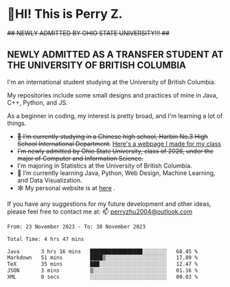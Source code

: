 # 🌄HI! This is Perry Z. <br> #
<s>## NEWLY ADMITTED BY OHIO STATE UNIVERSITY!!! ##</s>
## NEWLY ADMITTED AS A TRANSFER STUDENT AT THE UNIVERSITY OF BRITISH COLUMBIA ##
I'm an international student studying at the University of British Columbia. <br>

My repositories include some small designs and practices of mine in Java, C++, Python, and JS. <br>

As a beginner in coding, my interest is pretty broad, and I'm learning a lot of things. <br>
- <s>🔭 I’m currently studying in a Chinese high school, Harbin No.3 High School International Department.</s> [Here's a webpage I made for my class](https://perry2004.github.io/weirdos/)
- <s> I'm newly admitted by Ohio State University, class of 2026, under the major of Computer and Information Science. </s>
- I'm majoring in Statistics at the University of British Columbia. 
- 🌱 I’m currently learning Java, Python, Web Design, Machine Learning, and Data Visualization. 
- 🕸️ My personal website is at <a href="https://zhu-yp.cn">here</a> .  

If you have any suggestions for my future development and other ideas, please feel free to contact me at: 📫 [perryzhu2004@outlook.com](mailto:perryzhu2004@outlook.com)

<!--START_SECTION:waka-->

```txt
From: 23 November 2023 - To: 30 November 2023

Total Time: 4 hrs 47 mins

Java       3 hrs 16 mins   █████████████████░░░░░░░░   68.45 %
Markdown   51 mins         ████▒░░░░░░░░░░░░░░░░░░░░   17.89 %
TeX        35 mins         ███░░░░░░░░░░░░░░░░░░░░░░   12.47 %
JSON       3 mins          ▒░░░░░░░░░░░░░░░░░░░░░░░░   01.16 %
XML        0 secs          ░░░░░░░░░░░░░░░░░░░░░░░░░   00.03 %
```

<!--END_SECTION:waka-->
